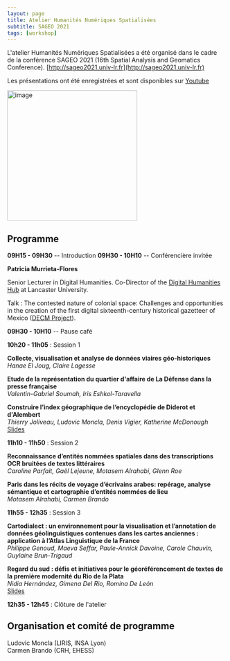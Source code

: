 ```yaml
---
layout: page
title: Atelier Humanités Numériques Spatialisées
subtitle: SAGEO 2021
tags: [workshop]
---
```


L'atelier Humanités Numériques Spatialisées a été organisé dans le cadre de la conférence SAGEO 2021 (16th Spatial Analysis and Geomatics Conference). [http://sageo2021.univ-lr.fr](http://sageo2021.univ-lr.fr)

Les présentations ont été enregistrées et sont disponibles sur [Youtube](https://www.youtube.com/playlist?list=PLaGzjYf5yFPrzEBvsHgmXpqmxftit6f9V)


<img src="https://apps.univ-lr.fr/actes/ged/colloques/docWeb/2011121642.0/banniere2.png" alt="image" width="300" height="auto">


## Programme

**09H15 - 09H30** -- Introduction
**09H30 - 10H10** -- Conférencière invitée

**Patricia Murrieta-Flores**


Senior Lecturer in Digital Humanities. Co-Director of the [Digital Humanities Hub](http://wp.lancs.ac.uk/dighum/) at Lancaster University.

Talk : The contested nature of colonial space: Challenges and opportunities in the creation of the first digital sixteenth-century historical gazetteer of Mexico ([DECM Project](https://www.lancaster.ac.uk/digging-ecm/)).

**09H30 - 10H10** -- Pause café


**10h20 - 11h05** : Session 1

**Collecte, visualisation et analyse de données viaires géo-historiques**  
*Hanae El Joug, Claire Lagesse*


**Etude de la représentation du quartier d'affaire de La Défense dans la presse française**  
*Valentin-Gabriel Soumah, Iris Eshkol-Taravella*

**Construire l’index géographique de l’encyclopédie de Diderot et d'Alembert**  
*Thierry Joliveau, Ludovic Moncla, Denis Vigier, Katherine McDonough*  
[Slides](/assets/AtelierSAGEO2021/TJoliveau_SAGEO2021.pdf)


**11h10 - 11h50** : Session 2

**Reconnaissance d’entités nommées spatiales dans des transcriptions OCR bruitées de textes littéraires**  
*Caroline Parfait, Gaël Lejeune, Motasem Alrahabi, Glenn Roe*



**Paris dans les récits de voyage d’écrivains arabes: repérage, analyse sémantique et cartographie d’entités nommées de lieu**  
*Motasem Alrahabi, Carmen Brando*



**11h55 - 12h35** : Session 3

**​Cartodialect : un environnement pour la visualisation et l’annotation de données géolinguistiques contenues dans les cartes anciennes : application à l’Atlas Linguistique de la France**  
*Philippe Genoud, Maeva Seffar, Paule-Annick Davoine, Carole Chauvin, Guylaine Brun-Trigaud*



**Regard du sud : défis et initiatives pour le géoréférencement de textes de la première modernité du Rio de la Plata**  
*Nidia Hernández, Gimena Del Rio, Romina De León*  
[Slides](/assets/AtelierSAGEO2021/NHernandez_SAGEO2021.pdf)

**12h35 - 12h45** : Clôture de l'atelier


## Organisation et comité de programme

Ludovic Moncla (LIRIS, INSA Lyon)  
Carmen Brando (CRH, EHESS)